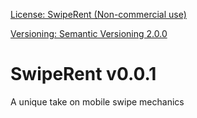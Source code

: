 [License: SwipeRent (Non-commercial use)](https://github.com/RobertLD/SwipeRent/blob/master/LICENSE)

[Versioning: Semantic Versioning 2.0.0](https://github.com/RobertLD/SwipeRent/blob/master/Versioning%20Syntax%20(Semantic%20Versioning%202.0.0))

# SwipeRent v0.0.1
A unique take on mobile swipe mechanics
